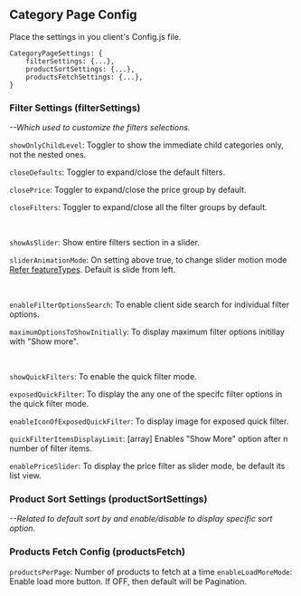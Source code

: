 ## Category Page Config

Place the settings in you client's Config.js file.

```
CategoryPageSettings: {
    filterSettings: {...},
    productSortSettings: {...},
    productsFetchSettings: {...},
}
```

### Filter Settings (filterSettings)
*--Which used to customize the filters selections.*

`showOnlyChildLevel`: Toggler to show the immediate child categories only, not the nested ones.

`closeDefaults`: Toggler to expand/close the default filters. 

`closePrice`: Toggler to expand/close the price group by default.

`closeFilters`: Toggler to expand/close all the filter groups by default.

<br />

`showAsSlider`: Show entire filters section in a slider. 

`sliderAnimationMode`: On setting above true, to change slider motion mode [Refer featureTypes](../stickyBar/featureTypes.js). Default is slide from left.

<br />

`enableFilterOptionsSearch`: To enable client side search for individual filter options.

`maximumOptionsToShowInitially`: To display maximum filter options initillay with "Show more".

<br />

`showQuickFilters`: To enable the quick filter mode.

`exposedQuickFilter`: To display the any one of the specifc filter options in the quick filter mode.

`enableIconOfExposedQuickFilter`: To display image for exposed quick filter.

`quickFilterItemsDisplayLimit`: [array] Enables "Show More" option after n number of filter items.

`enablePriceSlider`: To display the price filter as slider mode, be default its list view.


### Product Sort Settings (productSortSettings)
*--Related to default sort by and enable/disable to display specific sort option.*


### Products Fetch Config (productsFetch)
`productsPerPage`: Number of products to fetch at a time
`enableLoadMoreMode`: Enable load more button. If OFF, then default will be Pagination.